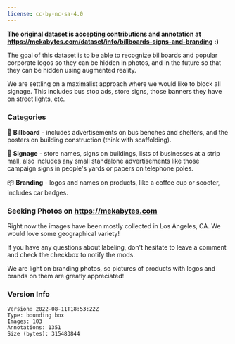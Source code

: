```yaml
---
license: cc-by-nc-sa-4.0
---
```


**The original dataset is accepting contributions and annotation at https://mekabytes.com/dataset/info/billboards-signs-and-branding :)**

The goal of this dataset is to be able to recognize billboards and popular corporate logos so they can be hidden in photos, and in the future so that they can be hidden using augmented reality. 

We are settling on a maximalist approach where we would like to block all signage. This includes bus stop ads, store signs, those banners they have on street lights, etc.

### Categories 

🚧 **Billboard** - includes advertisements on bus benches and shelters, and the posters on building construction (think with scaffolding). 

🏪 **Signage** - store names, signs on buildings, lists of businesses at a strip mall, also includes any small standalone advertisements like those campaign signs in people's yards or papers on telephone poles. 

📦 **Branding** - logos and names on products, like a coffee cup or scooter, includes car badges.

### Seeking Photos on https://mekabytes.com

 Right now the images have been mostly collected in Los Angeles, CA. We would love some geographical variety! 

If you have any questions about labeling, don't hesitate to leave a comment and check the checkbox to notify the mods. 

We are light on branding photos, so pictures of products with logos and brands on them are greatly appreciated!

### Version Info

```
Version: 2022-08-11T18:53:22Z
Type: bounding box
Images: 103
Annotations: 1351
Size (bytes): 315483844
```